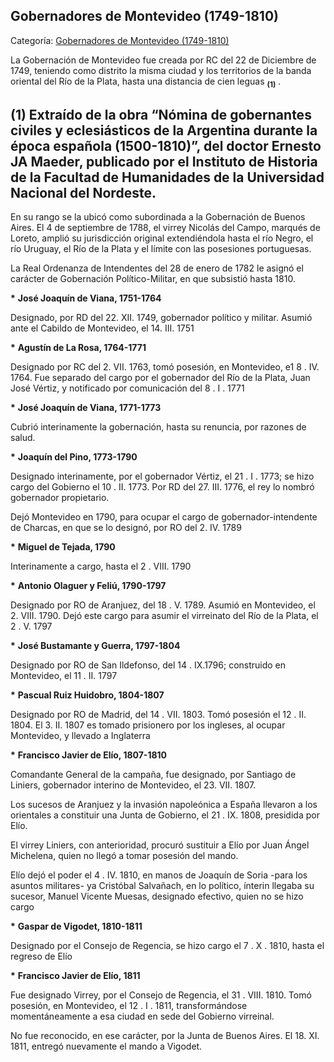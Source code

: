 ## Gobernadores de Montevideo (1749-1810)

Categoría: [Gobernadores de Montevideo (1749-1810)](http://descubrircorrientes.com.ar/2012/index.php/1073-cronologias/cronologias-del-periodo-colonial/gobernadores-coloniales/gobernadores-de-montevideo-1749-1810)

La Gobernación de Montevideo fue creada por RC del 22 de Diciembre de 1749, teniendo como distrito la misma ciudad y los territorios de la banda oriental del Río de la Plata, hasta una distancia de cien leguas <sub><strong><span><span>(1)</span></span></strong></sub> .

## **(1)** Extraído de la obra “Nómina de gobernantes civiles y eclesiásticos de la Argentina durante la época española (1500-1810)”, del doctor Ernesto JA Maeder, publicado por el Instituto de Historia de la Facultad de Humanidades de la Universidad Nacional del Nordeste.

En su rango se la ubicó como subordinada a la Gobernación de Buenos Aires. El 4 de septiembre de 1788, el virrey Nicolás del Campo, marqués de Loreto, amplió su jurisdicción original extendiéndola hasta el río Negro, el río Uruguay, el Río de la Plata y el límite con las posesiones portuguesas.

La Real Ordenanza de Intendentes del 28 de enero de 1782 le asignó el carácter de Gobernación Político-Militar, en que subsistió hasta 1810.

**\*** **José Joaquín de Viana, 1751-1764**  

Designado, por RD del 22. XII. 1749, gobernador político y militar. Asumió ante el Cabildo de Montevideo, el 14. III. 1751  

**\*** **Agustín de La Rosa, 1764-1771**  

Designado por RC del 2. VII. 1763, tomó posesión, en Montevideo, e1 8 . IV. 1764\. Fue separado del cargo por el gobernador del Río de la Plata, Juan José Vértiz, y notificado por comunicación del 8 . I . 1771  

**\*** **José Joaquín de Viana, 1771-1773**  

Cubrió interinamente la gobernación, hasta su renuncia, por razones de salud.

**\*** **Joaquín del Pino, 1773-1790**  

Designado interinamente, por el gobernador Vértiz, el 21 . I . 1773; se hizo cargo del Gobierno el 10 . II. 1773\. Por RD del 27. III. 1776, el rey lo nombró gobernador propietario.

Dejó Montevideo en 1790, para ocupar el cargo de gobernador-intendente de Charcas, en que se lo designó, por RO del 2. IV. 1789  

**\*** **Miguel de Tejada, 1790**  

Interinamente a cargo, hasta el 2 . VIII. 1790  

**\*** **Antonio Olaguer y Feliú, 1790-1797**  

Designado por RO de Aranjuez, del 18 . V. 1789\. Asumió en Montevideo, el 2. VIII. 1790\. Dejó este cargo para asumir el virreinato del Río de la Plata, el 2 . V. 1797  

**\*** **José Bustamante y Guerra, 1797-1804**  

Designado por RO de San Ildefonso, del 14 . IX.1796; construido en Montevideo, el 11 . II. 1797  

**\*** **Pascual Ruiz Huidobro, 1804-1807**  

Designado por RO de Madrid, del 14 . VII. 1803\. Tomó posesión el 12 . II. 1804\. El 3. II. 1807 es tomado prisionero por los ingleses, al ocupar Montevideo, y llevado a Inglaterra  

**\*** **Francisco Javier de Elío, 1807-1810**  

Comandante General de la campaña, fue designado, por Santiago de Liniers, gobernador interino de Montevideo, el 23. VII. 1807.

Los sucesos de Aranjuez y la invasión napoleónica a España llevaron a los orientales a constituir una Junta de Gobierno, el 21 . IX. 1808, presidida por Elío.

El virrey Liniers, con anterioridad, procuró sustituir a Elío por Juan Ángel Michelena, quien no llegó a tomar posesión del mando.

Elío dejó el poder el 4 . IV. 1810, en manos de Joaquín de Soria -para los asuntos militares- ya Cristóbal Salvañach, en lo político, ínterin llegaba su sucesor, Manuel Vicente Muesas, designado efectivo, quien no se hizo cargo

**\*** **Gaspar de Vigodet, 1810-1811**  

Designado por el Consejo de Regencia, se hizo cargo el 7 . X . 1810, hasta el regreso de Elío  

**\*** **Francisco Javier de Elío, 1811**  

Fue designado Virrey, por el Consejo de Regencia, el 31 . VIII. 1810\. Tomó posesión, en Montevideo, el 12 . I . 1811, transformándose momentáneamente a esa ciudad en sede del Gobierno virreinal.

No fue reconocido, en ese carácter, por la Junta de Buenos Aires. El 18. XI. 1811, entregó nuevamente el mando a Vigodet.
